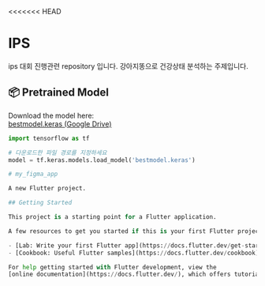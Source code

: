 <<<<<<< HEAD
# IPS

ips 대회 진행관련 repository 입니다.
강아지똥으로 건강상태 분석하는 주제입니다.

## 📦 Pretrained Model

Download the model here:  
[bestmodel.keras (Google Drive)](https://drive.google.com/uc?id=1ebS8pQxgxWxnnaH0hPeqTmMaiFPfnzql&export=download)

```python
import tensorflow as tf

# 다운로드한 파일 경로를 지정하세요
model = tf.keras.models.load_model('bestmodel.keras')

# my_figma_app

A new Flutter project.

## Getting Started

This project is a starting point for a Flutter application.

A few resources to get you started if this is your first Flutter project:

- [Lab: Write your first Flutter app](https://docs.flutter.dev/get-started/codelab)
- [Cookbook: Useful Flutter samples](https://docs.flutter.dev/cookbook)

For help getting started with Flutter development, view the
[online documentation](https://docs.flutter.dev/), which offers tutorials,


